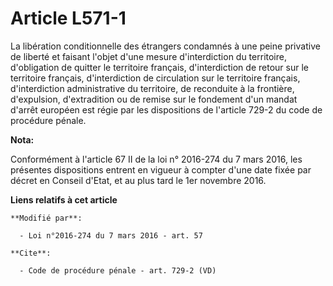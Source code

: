 # Article L571-1

La libération conditionnelle des étrangers condamnés à une peine privative de liberté et faisant l'objet d'une mesure
d'interdiction du territoire, d'obligation de quitter le territoire français, d'interdiction de retour sur le territoire
français, d'interdiction de circulation sur le territoire français, d'interdiction administrative du territoire, de
reconduite à la frontière, d'expulsion, d'extradition ou de remise sur le fondement d'un mandat d'arrêt européen est régie
par les dispositions de l'article 729-2 du code de procédure pénale.

**Nota:**

Conformément à l'article 67 II de la loi n° 2016-274 du 7 mars 2016, les présentes dispositions entrent en vigueur à compter
d'une date fixée par décret en Conseil d'Etat, et au plus tard le 1er novembre 2016.

**Liens relatifs à cet article**

	**Modifié par**:

	  - Loi n°2016-274 du 7 mars 2016 - art. 57

	**Cite**:

	  - Code de procédure pénale - art. 729-2 (VD)
